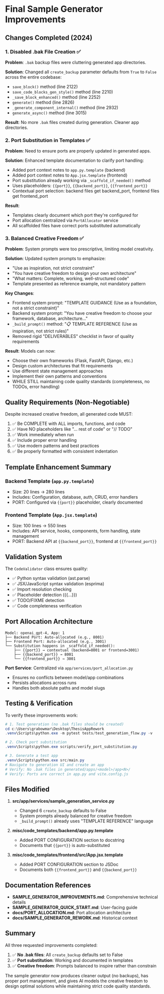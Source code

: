 # Final Sample Generator Improvements

## Changes Completed (2024)

### 1. Disabled .bak File Creation ✅
**Problem**: `.bak` backup files were cluttering generated app directories.

**Solution**: Changed all `create_backup` parameter defaults from `True` to `False` across the entire codebase:
- `save_block()` method (line 2122)
- `save_code_blocks_gen_style()` method (line 2210)
- `_save_block_enhanced()` method (line 2252)
- `generate()` method (line 2826)
- `_generate_component_internal()` method (line 2932)
- `generate_async()` method (line 3015)

**Result**: No more `.bak` files created during generation. Cleaner app directories.

### 2. Port Substitution in Templates ✅
**Problem**: Need to ensure ports are properly updated in generated apps.

**Solution**: Enhanced template documentation to clarify port handling:
- Added port context notes to `app.py.template` (backend)
- Added port context notes to `App.jsx.template` (frontend)
- Port substitution already working via `_scaffold_if_needed()` method
- Uses placeholders: `{{port}}`, `{{backend_port}}`, `{{frontend_port}}`
- Contextual port selection: backend files get backend_port, frontend files get frontend_port

**Result**: 
- Templates clearly document which port they're configured for
- Port allocation centralized via `PortAllocator` service
- All scaffolded files have correct ports substituted automatically

### 3. Balanced Creative Freedom ✅
**Problem**: System prompts were too prescriptive, limiting model creativity.

**Solution**: Updated system prompts to emphasize:
- "Use as inspiration, not strict constraint"
- "You have creative freedom to design your own architecture"
- "What matters: Complete, working, well-structured code"
- Template presented as reference example, not mandatory pattern

**Key Changes**:
- Frontend system prompt: "TEMPLATE GUIDANCE (Use as a foundation, not a strict constraint)"
- Backend system prompt: "You have creative freedom to choose your framework, database, architecture..."
- `_build_prompt()` method: "📋 TEMPLATE REFERENCE (Use as inspiration, not strict rules)"
- Removed rigid "DELIVERABLES" checklist in favor of quality requirements

**Result**: Models can now:
- Choose their own frameworks (Flask, FastAPI, Django, etc.)
- Design custom architectures that fit requirements
- Use different state management approaches
- Implement their own patterns and conventions
- WHILE STILL maintaining code quality standards (completeness, no TODOs, error handling)

## Quality Requirements (Non-Negotiable)

Despite increased creative freedom, all generated code MUST:
1. ✅ Be COMPLETE with ALL imports, functions, and code
2. ✅ Have NO placeholders like "... rest of code" or "// TODO"
3. ✅ Work immediately when run
4. ✅ Include proper error handling
5. ✅ Use modern patterns and best practices
6. ✅ Be properly formatted with consistent indentation

## Template Enhancement Summary

### Backend Template (`app.py.template`)
- Size: 20 lines → 280 lines
- Includes: Configuration, database, auth, CRUD, error handlers
- PORT: Configured via `{{port}}` placeholder, clearly documented

### Frontend Template (`App.jsx.template`)
- Size: 100 lines → 550 lines  
- Includes: API service, hooks, components, form handling, state management
- PORT: Backend API at `{{backend_port}}`, frontend at `{{frontend_port}}`

## Validation System

The `CodeValidator` class ensures quality:
- ✅ Python syntax validation (ast.parse)
- ✅ JSX/JavaScript syntax validation (esprima)
- ✅ Import resolution checking
- ✅ Placeholder detection ({{...}})
- ✅ TODO/FIXME detection
- ✅ Code completeness verification

## Port Allocation Architecture

```
Model: openai_gpt-4, App: 1
├── Backend Port: Auto-allocated (e.g., 8001)
├── Frontend Port: Auto-allocated (e.g., 3001)
└── Substitution happens in _scaffold_if_needed():
    ├── {{port}} → contextual (backend=8001 or frontend=3001)
    ├── {{backend_port}} → 8001
    └── {{frontend_port}} → 3001
```

**Port Service**: Centralized via `app/services/port_allocation.py`
- Ensures no conflicts between model/app combinations
- Persists allocations across runs
- Handles both absolute paths and model slugs

## Testing & Verification

To verify these improvements work:

```powershell
# 1. Test generation (no .bak files should be created)
cd c:\Users\grabowmar\Desktop\ThesisAppRework
.venv\Scripts\python.exe -m pytest tests/test_generation_flow.py -v

# 2. Check port substitution
.venv\Scripts\python.exe scripts/verify_port_substitution.py

# 3. Generate a test app
.venv\Scripts\python.exe src/main.py
# Navigate to generation UI and create an app
# Verify: No .bak files in generated/apps/<model>/app<N>/
# Verify: Ports are correct in app.py and vite.config.js
```

## Files Modified

1. **src/app/services/sample_generation_service.py**
   - Changed 6 `create_backup` defaults to False
   - System prompts already balanced for creative freedom
   - `_build_prompt()` already uses "TEMPLATE REFERENCE" language

2. **misc/code_templates/backend/app.py.template**
   - Added PORT CONFIGURATION section to docstring
   - Documents that `{{port}}` is auto-substituted

3. **misc/code_templates/frontend/src/App.jsx.template**
   - Added PORT CONFIGURATION section to JSDoc
   - Documents both `{{frontend_port}}` and `{{backend_port}}`

## Documentation References

- **SAMPLE_GENERATOR_IMPROVEMENTS.md**: Comprehensive technical details
- **SAMPLE_GENERATOR_QUICK_START.md**: User-facing guide
- **docs/PORT_ALLOCATION.md**: Port allocation architecture
- **docs/SAMPLE_GENERATOR_REWORK.md**: Historical context

## Summary

All three requested improvements completed:
1. ✅ **No .bak files**: All `create_backup` defaults set to False
2. ✅ **Port substitution**: Working and documented in templates
3. ✅ **Creative freedom**: Prompts balanced to inspire rather than constrain

The sample generator now produces cleaner output (no backups), has proper port management, and gives AI models the creative freedom to design optimal solutions while maintaining strict code quality standards.

